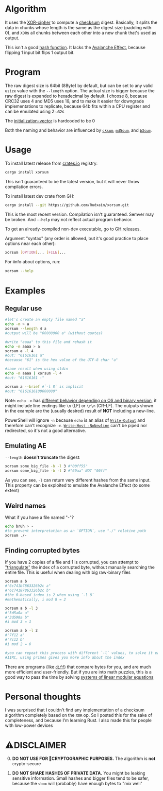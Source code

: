 # Algorithm
It uses the [XOR-cipher](https://en.wikipedia.org/wiki/XOR_cipher) to compute a [checksum](https://en.wikipedia.org/wiki/Checksum) digest. Basically, it splits the data in chunks whose length is the same as the digest size (padding with 0), and `XOR`s all chunks between each other into a new chunk that's used as output.

This isn't a good [hash function](https://en.wikipedia.org/wiki/Hash_function). It lacks the [Avalanche Effect](https://en.wikipedia.org/wiki/Avalanche_effect), because flipping 1 input bit flips 1 output bit.

# Program
The raw digest size is 64bit (8Byte) by default, but can be set to any valid `usize` value with the `--length` option. The actual size is bigger because the raw digest is expanded to hexadecimal by default. I choose 8, because CRC32 uses 4 and MD5 uses 16, and to make it easier for downgrade implementations to replicate, because 64b fits within a CPU register and can be emulated using 2 `u32`s

The [initialization-vector](https://en.wikipedia.org/wiki/Initialization_vector) is hardcoded to be 0

Both the naming and behavior are influenced by [`cksum`](https://en.wikipedia.org/wiki/Cksum), [`md5sum`](https://en.wikipedia.org/wiki/Md5sum), and [`b3sum`](https://github.com/BLAKE3-team/BLAKE3/tree/master/b3sum).

# Usage
To install latest release from [crates.io](https://crates.io) registry:
```sh
cargo install xorsum
```
This isn't guaranteed to be the latest version, but it will never throw compilation errors.

To install latest dev crate from GH:
```sh
cargo install --git https://github.com/Rudxain/xorsum.git
```
This is the most recent version. Compilation isn't guaranteed. Semver may be broken. And `--help` may not reflect actual program behavior.

To get an already-compiled non-dev executable, go to [GH releases](https://github.com/Rudxain/xorsum/releases).

Argument "syntax" (any order is allowed, but it's good practice to place options near each other):
```sh
xorsum [OPTION]... [FILE]...
```

For ℹinfo about options, run:
```sh
xorsum --help
```

# Examples
## Regular use
```sh
#let's create an empty file named "a"
echo -n > a
xorsum --length 4 a
#output will be "00000000 a" (without quotes)

#write "aaaa" to this file and rehash it
echo -n aaaa > a
xorsum a -l 4
#out: "61616161 a"
#because "61" is the hex value of the UTF-8 char "a"

#same result when using stdin
echo -n aaaa | xorsum -l 4
#out: "61616161 -"

xorsum a --brief #`-l 8` is implicit
#out: "6161616100000000"
```
Note: `echo -n` has [different behavior depending on OS and binary version](https://unix.stackexchange.com/a/65819), it might include line endings like `\n` (LF) or `\r\n` (CR-LF). The outputs shown in the example are the (usually desired) result of **NOT** including a new-line.

PowerShell will ignore `-n` because `echo` is an alias of [`Write-Output`](https://docs.microsoft.com/en-us/powershell/module/microsoft.powershell.utility/write-output) and therefore can't recognize `-n`. [`Write-Host -NoNewline`](https://docs.microsoft.com/en-us/powershell/module/microsoft.powershell.utility/write-host?view=powershell-7.2#example-1-write-to-the-console-without-adding-a-new-line) can't be piped nor redirected, so it's not a good alternative.

## Emulating AE
`--length` **doesn't truncate** the digest:
```sh
xorsum some_big_file -b -l 3 #"00ff55"
xorsum some_big_file -b -l 2 #"69aa" NOT "00ff"
```
As you can see, `-l` can return very different hashes from the same input. This property can be exploited to emulate the Avalanche Effect (to some extent)

## Weird names
What if you have a file named "-"?
```sh
echo bruh > -
#to prevent interpretation as an `OPTION`, use "./" relative path
xorsum ./-
```

## Finding corrupted bytes
If you have 2 copies of a file and 1 is corrupted, you can attempt to ["triangulate"](https://en.wikipedia.org/wiki/Triangulation) the index of a corrupted byte, without manually searching the entire file. This is useful when dealing with big raw-binary files
```sh
xorsum a b
#"6c741b7863326b2c a"
#"6c74187863326b2c b"
#the 0-based index is 2 when using `-l 8`
#mathematically, i mod 8 = 2

xorsum a b -l 3
#"3d5a0a a"
#"3d590a b"
#i mod 3 = 1

xorsum a b -l 2
#"7f12 a"
#"7c12 b"
#i mod 2 = 0

#you can repeat this process with different `-l` values, to solve it easier.
#IIRC, using primes gives you more info about the index
```
There are programs (like [`diff`](https://en.wikipedia.org/wiki/Diff)) that compare bytes for you, and are much more efficient and user-friendly. But if you are into math puzzles, this is a good way to pass the time by solving [systems of linear modular equations](https://youtu.be/LInNgWMtFEs)

# Personal thoughts
I was surprised that I couldn't find any implementation of a checksum algorithm completely based on the `XOR` op. So I posted this for the sake of completeness, and because I'm learning Rust. I also made this for people with low-power devices

# ⚠DISCLAIMER
0. **DO NOT USE FOR 🔐CRYPTOGRAPHIC PURPOSES.** The algorithm is **not** crypto-secure

1. **DO NOT SHARE HASHES OF PRIVATE DATA.** You might be leaking sensitive information. Small hashes and bigger files tend to be safer, because the `sbox` will (probably) have enough bytes to "mix well"
